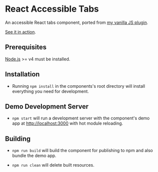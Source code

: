 # React Accessible Tabs

An accessible React tabs component, ported from [my vanilla JS plugin](http://codepen.io/stowball/pen/xVWwWe).

[See it in action](https://stowball.github.io/react-accessible-tabs/).

## Prerequisites

[Node.js](http://nodejs.org/) >= v4 must be installed.

## Installation

- Running `npm install` in the components's root directory will install everything you need for development.

## Demo Development Server

- `npm start` will run a development server with the component's demo app at [http://localhost:3000](http://localhost:3000) with hot module reloading.

## Building

- `npm run build` will build the component for publishing to npm and also bundle the demo app.

- `npm run clean` will delete built resources.
